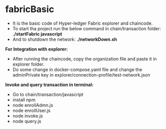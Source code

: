 # fabricBasic
 - It is the basic code of Hyper-ledger Fabric explorer and chaincode.
 - To start tha project run the below command in chain/transaction folder:
  **./startFabric javascript**
  - And to shutdown the network: **./networkDown.sh**

**For Integration with explorer:**
- After running the chaincode, copy the organization file and paste it in explorer folder.
- Do some change in docker-compose.yaml file and change the adminPrivate key in explorer/connection-profile/test-network.json

 **Invoke and query transaction in terminal:**
 - Go to chain/transaction/javascript
 - install npm
 - node enrollAdmn.js
 - node enrollUser.js
 - node invoke.js
 - node query.js




